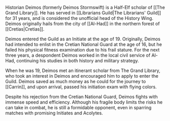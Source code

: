 Historian Deimos (formerly Deimos Stormswift) is a Half-Elf scholar of [[The Grand Library]]. He has served in [[Librarians Guild|The Librarians' Guild]] for 31 years, and is considered the unofficial head of the History Wing. Deimos originally hails from the city of [[Al-Had]] in the northern forest of [[Cretias|Cretias]]. 

Deimos entered the Guild as an Initiate at the age of 19. Originally, Deimos had intended to enlist in the Cretian National Guard at the age of 16, but he failed his physical fitness examination due to his frail stature. For the next three years, a despondent Deimos worked in the local civil service of Al-Had, continuing his studies in both history and military strategy. 

When he was 19, Deimos met an itinerant scholar from The Grand Library, who took an interest in Deimos and encouraged him to apply to enter the Guild. Deimos saved as much money as he could for the journey to [[Carrin]], and upon arrival, passed his initiation exam with flying colors. 

Despite his rejection from the Cretian National Guard, Deimos fights with immense speed and efficiency. Although his fragile body limits the risks he can take in combat, he is still a formidable opponent, even in sparring matches with promising Initiates and Acolytes. 